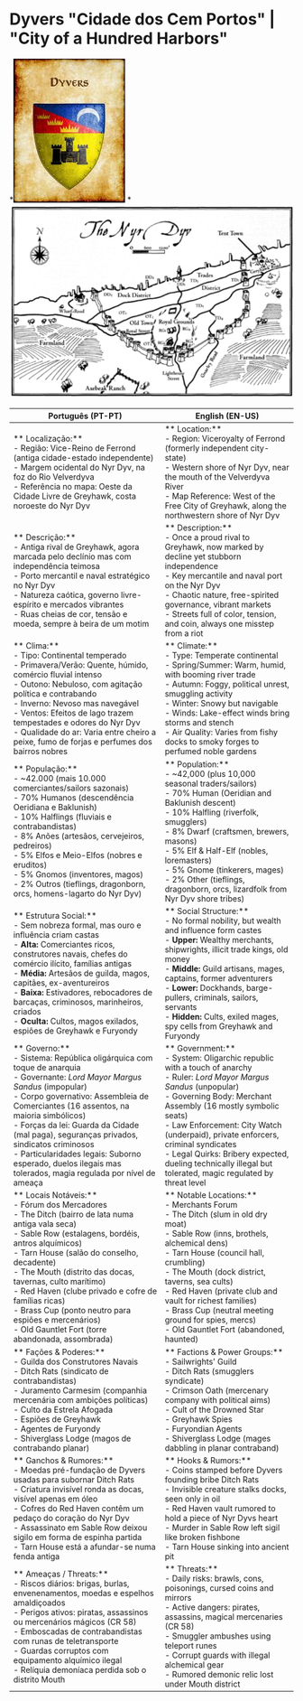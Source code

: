 # Dyvers  "Cidade dos Cem Portos" | "City of a Hundred Harbors"
*![Dyvers](coat_of_arms_dyvers.jpeg)
*![Dyvers](dyvers.jpg)



| **Português (PT-PT)** | **English (EN-US)** |
| --- | --- |
| ** Localização:**<br> - Região: Vice-Reino de Ferrond (antiga cidade-estado independente)<br> - Margem ocidental do Nyr Dyv, na foz do Rio Velverdyva<br> - Referência no mapa: Oeste da Cidade Livre de Greyhawk, costa noroeste do Nyr Dyv | ** Location:**<br> - Region: Viceroyalty of Ferrond (formerly independent city-state)<br> - Western shore of Nyr Dyv, near the mouth of the Velverdyva River<br> - Map Reference: West of the Free City of Greyhawk, along the northwestern shore of Nyr Dyv |
| ** Descrição:**<br> - Antiga rival de Greyhawk, agora marcada pelo declínio mas com independência teimosa<br> - Porto mercantil e naval estratégico no Nyr Dyv<br> - Natureza caótica, governo livre-espírito e mercados vibrantes<br> - Ruas cheias de cor, tensão e moeda, sempre à beira de um motim | ** Description:**<br> - Once a proud rival to Greyhawk, now marked by decline yet stubborn independence<br> - Key mercantile and naval port on the Nyr Dyv<br> - Chaotic nature, free-spirited governance, vibrant markets<br> - Streets full of color, tension, and coin, always one misstep from a riot |
| ** Clima:**<br> - Tipo: Continental temperado<br> - Primavera/Verão: Quente, húmido, comércio fluvial intenso<br> - Outono: Nebuloso, com agitação política e contrabando<br> - Inverno: Nevoso mas navegável<br> - Ventos: Efeitos de lago trazem tempestades e odores do Nyr Dyv<br> - Qualidade do ar: Varia entre cheiro a peixe, fumo de forjas e perfumes dos bairros nobres | ** Climate:**<br> - Type: Temperate continental<br> - Spring/Summer: Warm, humid, with booming river trade<br> - Autumn: Foggy, political unrest, smuggling activity<br> - Winter: Snowy but navigable<br> - Winds: Lake-effect winds bring storms and stench<br> - Air Quality: Varies from fishy docks to smoky forges to perfumed noble gardens |
| ** População:**<br> - ~42.000 (mais 10.000 comerciantes/sailors sazonais)<br> - 70% Humanos (descendência Oeridiana e Baklunish)<br> - 10% Halflings (fluviais e contrabandistas)<br> - 8% Anões (artesãos, cervejeiros, pedreiros)<br> - 5% Elfos e Meio-Elfos (nobres e eruditos)<br> - 5% Gnomos (inventores, magos)<br> - 2% Outros (tieflings, dragonborn, orcs, homens-lagarto do Nyr Dyv) | ** Population:**<br> - ~42,000 (plus 10,000 seasonal traders/sailors)<br> - 70% Human (Oeridian and Baklunish descent)<br> - 10% Halfling (riverfolk, smugglers)<br> - 8% Dwarf (craftsmen, brewers, masons)<br> - 5% Elf & Half-Elf (nobles, loremasters)<br> - 5% Gnome (tinkerers, mages)<br> - 2% Other (tieflings, dragonborn, orcs, lizardfolk from Nyr Dyv shore tribes) |
| ** Estrutura Social:**<br> - Sem nobreza formal, mas ouro e influência criam castas<br> - **Alta:** Comerciantes ricos, construtores navais, chefes do comércio ilícito, famílias antigas<br> - **Média:** Artesãos de guilda, magos, capitães, ex-aventureiros<br> - **Baixa:** Estivadores, rebocadores de barcaças, criminosos, marinheiros, criados<br> - **Oculta:** Cultos, magos exilados, espiões de Greyhawk e Furyondy | ** Social Structure:**<br> - No formal nobility, but wealth and influence form castes<br> - **Upper:** Wealthy merchants, shipwrights, illicit trade kings, old money<br> - **Middle:** Guild artisans, mages, captains, former adventurers<br> - **Lower:** Dockhands, barge-pullers, criminals, sailors, servants<br> - **Hidden:** Cults, exiled mages, spy cells from Greyhawk and Furyondy |
| ** Governo:**<br> - Sistema: República oligárquica com toque de anarquia<br> - Governante: _Lord Mayor Margus Sandus_ (impopular)<br> - Corpo governativo: Assembleia de Comerciantes (16 assentos, na maioria simbólicos)<br> - Forças da lei: Guarda da Cidade (mal paga), seguranças privados, sindicatos criminosos<br> - Particularidades legais: Suborno esperado, duelos ilegais mas tolerados, magia regulada por nível de ameaça | ** Government:**<br> - System: Oligarchic republic with a touch of anarchy<br> - Ruler: _Lord Mayor Margus Sandus_ (unpopular)<br> - Governing Body: Merchant Assembly (16 mostly symbolic seats)<br> - Law Enforcement: City Watch (underpaid), private enforcers, criminal syndicates<br> - Legal Quirks: Bribery expected, dueling technically illegal but tolerated, magic regulated by threat level |
| ** Locais Notáveis:**<br> - Fórum dos Mercadores<br> - The Ditch (bairro de lata numa antiga vala seca)<br> - Sable Row (estalagens, bordéis, antros alquímicos)<br> - Tarn House (salão do conselho, decadente)<br> - The Mouth (distrito das docas, tavernas, culto marítimo)<br> - Red Haven (clube privado e cofre de famílias ricas)<br> - Brass Cup (ponto neutro para espiões e mercenários)<br> - Old Gauntlet Fort (torre abandonada, assombrada) | ** Notable Locations:**<br> - Merchants Forum<br> - The Ditch (slum in old dry moat)<br> - Sable Row (inns, brothels, alchemical dens)<br> - Tarn House (council hall, crumbling)<br> - The Mouth (dock district, taverns, sea cults)<br> - Red Haven (private club and vault for richest families)<br> - Brass Cup (neutral meeting ground for spies, mercs)<br> - Old Gauntlet Fort (abandoned, haunted) |
| ** Fações & Poderes:**<br> - Guilda dos Construtores Navais<br> - Ditch Rats (sindicato de contrabandistas)<br> - Juramento Carmesim (companhia mercenária com ambições políticas)<br> - Culto da Estrela Afogada<br> - Espiões de Greyhawk<br> - Agentes de Furyondy<br> - Shiverglass Lodge (magos de contrabando planar) | ** Factions & Power Groups:**<br> - Sailwrights' Guild<br> - Ditch Rats (smugglers syndicate)<br> - Crimson Oath (mercenary company with political aims)<br> - Cult of the Drowned Star<br> - Greyhawk Spies<br> - Furyondian Agents<br> - Shiverglass Lodge (mages dabbling in planar contraband) |
| ** Ganchos & Rumores:**<br> - Moedas pré-fundação de Dyvers usadas para subornar Ditch Rats<br> - Criatura invisível ronda as docas, visível apenas em óleo<br> - Cofres do Red Haven contêm um pedaço do coração do Nyr Dyv<br> - Assassinato em Sable Row deixou sigilo em forma de espinha partida<br> - Tarn House está a afundar-se numa fenda antiga | ** Hooks & Rumors:**<br> - Coins stamped before Dyvers founding bribe Ditch Rats<br> - Invisible creature stalks docks, seen only in oil<br> - Red Haven vault rumored to hold a piece of Nyr Dyvs heart<br> - Murder in Sable Row left sigil like broken fishbone<br> - Tarn House sinking into ancient pit |
| ** Ameaças / Threats:**<br> - Riscos diários: brigas, burlas, envenenamentos, moedas e espelhos amaldiçoados<br> - Perigos ativos: piratas, assassinos ou mercenários mágicos (CR 58)<br> - Emboscadas de contrabandistas com runas de teletransporte<br> - Guardas corruptos com equipamento alquímico ilegal<br> - Relíquia demoníaca perdida sob o distrito Mouth | ** Threats:**<br> - Daily risks: brawls, cons, poisonings, cursed coins and mirrors<br> - Active dangers: pirates, assassins, magical mercenaries (CR 58)<br> - Smuggler ambushes using teleport runes<br> - Corrupt guards with illegal alchemical gear<br> - Rumored demonic relic lost under Mouth district |





